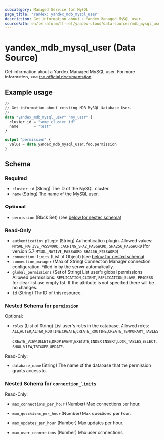 ```yaml
---
subcategory: Managed Service for MySQL
page_title: 'Yandex: yandex_mdb_mysql_user'
description: Get information about a Yandex Managed MySQL user.
sourcePath: en/terraform/tf-ref/yandex-cloud/data-sources/mdb_mysql_user.md
---
```


# yandex_mdb_mysql_user (Data Source)

Get information about a Yandex Managed MySQL user. For more information, see [the official documentation](https://yandex.cloud/docs/managed-mysql/).

## Example usage

```terraform
//
// Get information about existing MDB MySQL Database User.
//
data "yandex_mdb_mysql_user" "my_user" {
  cluster_id = "some_cluster_id"
  name       = "test"
}

output "permission" {
  value = data.yandex_mdb_mysql_user.foo.permission
}
```

<!-- schema generated by tfplugindocs -->
## Schema

### Required

- `cluster_id` (String) The ID of the MySQL cluster.
- `name` (String) The name of the MySQL user.

### Optional

- `permission` (Block Set) (see [below for nested schema](#nestedblock--permission))

### Read-Only

- `authentication_plugin` (String) Authentication plugin. Allowed values: `MYSQL_NATIVE_PASSWORD`, `CACHING_SHA2_PASSWORD`, `SHA256_PASSWORD` (for version 5.7 `MYSQL_NATIVE_PASSWORD`, `SHA256_PASSWORD`)
- `connection_limits` (List of Object) (see [below for nested schema](#nestedatt--connection_limits))
- `connection_manager` (Map of String) Connection Manager connection configuration. Filled in by the server automatically.
- `global_permissions` (Set of String) List user's global permissions. Allowed permissions: `REPLICATION_CLIENT`, `REPLICATION_SLAVE`, `PROCESS` for clear list use empty list. If the attribute is not specified there will be no changes.
- `id` (String) The ID of this resource.

<a id="nestedblock--permission"></a>
### Nested Schema for `permission`

Optional:

- `roles` (List of String) List user's roles in the database. Allowed roles: `ALL`,`ALTER`,`ALTER_ROUTINE`,`CREATE`,`CREATE_ROUTINE`,`CREATE_TEMPORARY_TABLES`, `CREATE_VIEW`,`DELETE`,`DROP`,`EVENT`,`EXECUTE`,`INDEX`,`INSERT`,`LOCK_TABLES`,`SELECT`,`SHOW_VIEW`,`TRIGGER`,`UPDATE`.


Read-Only:

- `database_name` (String) The name of the database that the permission grants access to.



<a id="nestedatt--connection_limits"></a>
### Nested Schema for `connection_limits`

Read-Only:

- `max_connections_per_hour` (Number) Max connections per hour.

- `max_questions_per_hour` (Number) Max questions per hour.

- `max_updates_per_hour` (Number) Max updates per hour.

- `max_user_connections` (Number) Max user connections.

